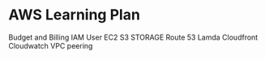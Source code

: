 # AWS Learning Plan

Budget and Billing
IAM User
EC2
S3 STORAGE
Route 53
Lamda
Cloudfront
Cloudwatch
VPC peering

